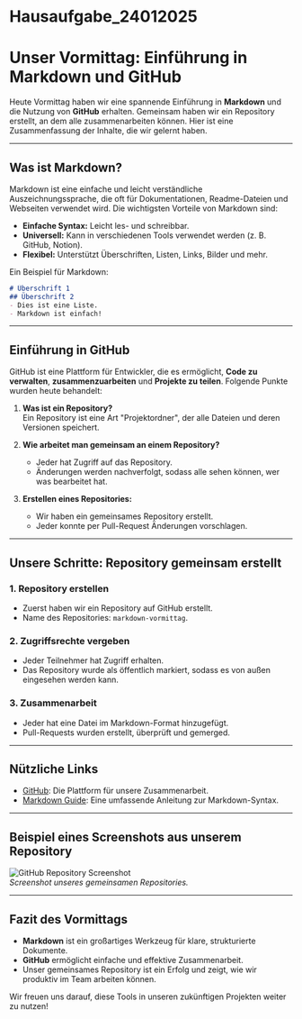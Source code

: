 # Hausaufgabe_24012025
# Unser Vormittag: Einführung in Markdown und GitHub

Heute Vormittag haben wir eine spannende Einführung in **Markdown** und die Nutzung von **GitHub** erhalten. Gemeinsam haben wir ein Repository erstellt, an dem alle zusammenarbeiten können. Hier ist eine Zusammenfassung der Inhalte, die wir gelernt haben.

---

## Was ist Markdown?

Markdown ist eine einfache und leicht verständliche Auszeichnungssprache, die oft für Dokumentationen, Readme-Dateien und Webseiten verwendet wird. Die wichtigsten Vorteile von Markdown sind:  
- **Einfache Syntax:** Leicht les- und schreibbar.  
- **Universell:** Kann in verschiedenen Tools verwendet werden (z. B. GitHub, Notion).  
- **Flexibel:** Unterstützt Überschriften, Listen, Links, Bilder und mehr.

Ein Beispiel für Markdown:  
```markdown
# Überschrift 1  
## Überschrift 2  
- Dies ist eine Liste.  
- Markdown ist einfach!  
```

---

## Einführung in GitHub

GitHub ist eine Plattform für Entwickler, die es ermöglicht, **Code zu verwalten**, **zusammenzuarbeiten** und **Projekte zu teilen**. Folgende Punkte wurden heute behandelt:

1. **Was ist ein Repository?**  
   Ein Repository ist eine Art "Projektordner", der alle Dateien und deren Versionen speichert.

2. **Wie arbeitet man gemeinsam an einem Repository?**  
   - Jeder hat Zugriff auf das Repository.  
   - Änderungen werden nachverfolgt, sodass alle sehen können, wer was bearbeitet hat.  

3. **Erstellen eines Repositories:**  
   - Wir haben ein gemeinsames Repository erstellt.  
   - Jeder konnte per Pull-Request Änderungen vorschlagen.

---

## Unsere Schritte: Repository gemeinsam erstellt

### 1. Repository erstellen
- Zuerst haben wir ein Repository auf GitHub erstellt.
- Name des Repositories: `markdown-vormittag`.

### 2. Zugriffsrechte vergeben
- Jeder Teilnehmer hat Zugriff erhalten.
- Das Repository wurde als öffentlich markiert, sodass es von außen eingesehen werden kann.

### 3. Zusammenarbeit
- Jeder hat eine Datei im Markdown-Format hinzugefügt.
- Pull-Requests wurden erstellt, überprüft und gemerged.

---

## Nützliche Links

- [GitHub](https://github.com): Die Plattform für unsere Zusammenarbeit.
- [Markdown Guide](https://www.markdownguide.org): Eine umfassende Anleitung zur Markdown-Syntax.

---

## Beispiel eines Screenshots aus unserem Repository

![GitHub Repository Screenshot](https://via.placeholder.com/800x400.png)  
*Screenshot unseres gemeinsamen Repositories.*

---

## Fazit des Vormittags

- **Markdown** ist ein großartiges Werkzeug für klare, strukturierte Dokumente.  
- **GitHub** ermöglicht einfache und effektive Zusammenarbeit.  
- Unser gemeinsames Repository ist ein Erfolg und zeigt, wie wir produktiv im Team arbeiten können.

Wir freuen uns darauf, diese Tools in unseren zukünftigen Projekten weiter zu nutzen!
